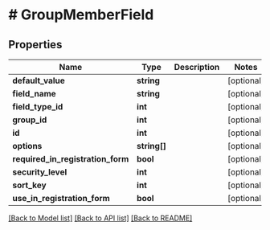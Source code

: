 # # GroupMemberField

## Properties

Name | Type | Description | Notes
------------ | ------------- | ------------- | -------------
**default_value** | **string** |  | [optional]
**field_name** | **string** |  | [optional]
**field_type_id** | **int** |  | [optional]
**group_id** | **int** |  | [optional]
**id** | **int** |  | [optional]
**options** | **string[]** |  | [optional]
**required_in_registration_form** | **bool** |  | [optional]
**security_level** | **int** |  | [optional]
**sort_key** | **int** |  | [optional]
**use_in_registration_form** | **bool** |  | [optional]

[[Back to Model list]](../../README.md#models) [[Back to API list]](../../README.md#endpoints) [[Back to README]](../../README.md)
